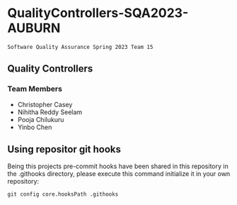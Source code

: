 # QualityControllers-SQA2023-AUBURN 
    
    Software Quality Assurance Spring 2023 Team 15

## Quality Controllers 
### Team Members
* Christopher Casey
* Nihitha Reddy Seelam
* Pooja Chilukuru​
* Yinbo Chen

## Using repositor git hooks
Being this projects pre-commit hooks have been shared in this repository in the .githooks directory, please execute this command initialize it in your own repository:

```
git config core.hooksPath .githooks
```